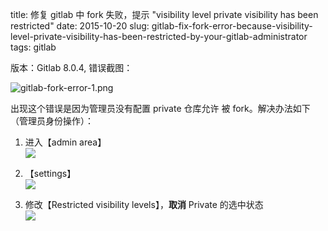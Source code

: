 title: 修复 gitlab 中 fork 失败，提示 "visibility level private visibility has been restricted"
date: 2015-10-20
slug: gitlab-fix-fork-error-because-visibility-level-private-visibility-has-been-restricted-by-your-gitlab-administrator
tags: gitlab


版本：Gitlab 8.0.4, 错误截图：

![gitlab-fork-error-1.png](/static/images/2015/gitlab-fork-error-1.png)


出现这个错误是因为管理员没有配置 private 仓库允许 被 fork。解决办法如下（管理员身份操作）：

1. 进入【admin area】                   
![](/static/images/2015/gitlab-fork-error-2.png)

2. 【settings】               
![](/static/images/2015/gitlab-fork-error-3.png)

3. 修改【Restricted visibility levels】，**取消** Private 的选中状态            
![](/static/images/2015/gitlab-fork-error-4.png)